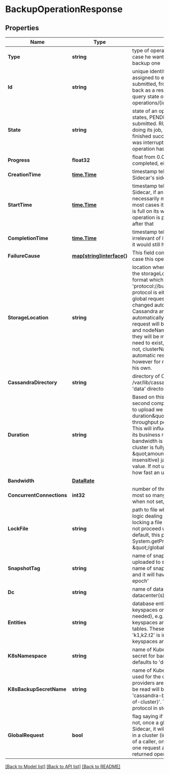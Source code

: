 # BackupOperationResponse

## Properties

Name | Type | Description | Notes
------------ | ------------- | ------------- | -------------
**Type** | **string** | type of operation, one has to set it to &#39;backup&#39; in case he wants this request to be considered as a backup one  | 
**Id** | **string** | unique identifier of an operation, a random id is assigned to each operation after a request is submitted, from caller&#39;s perspective, an id is sent back as a response to his request so he can further query state of that operation, referencing id, by operations/{id} endpoint  | 
**State** | **string** | state of an operation, operation might be in various states, PENDING - this operation is pending for being submitted. RUNNING - this operation is actively doing its job, COMPLETED - this operation has finished successfully, CANCELLED - this operation was interrupted while being run, FAILED - this operation has finished errorneously  | 
**Progress** | **float32** | float from 0.0 to 1.0, 1.0 telling that operation is completed, either successfully or with errors.  | 
**CreationTime** | [**time.Time**](time.Time.md) | timestamp telling when this operation was created on Sidecar&#39;s side  | 
**StartTime** | [**time.Time**](time.Time.md) | timestamp telling when this operation was started by Sidecar, if an operation is created, it does not necessarily mean that it will be started right away, in most cases it is the case but if e.g. ExecutorService is full on its working thread, an execution of an operation is postponed and start time is updated only after that  | [optional] 
**CompletionTime** | [**time.Time**](time.Time.md) | timestamp telling when an operation has finished, irrelevant of its result, an operation can be failed and it would still have this field populated.  | [optional] 
**FailureCause** | [**map[string]interface{}**](.md) | This field contains serialized java.lang.Throwable in case this operation has failed  | [optional] 
**StorageLocation** | **string** | location where SSTables will be uploaded. A value of the storageLocation property has to have exact format which is &#39;protocol://bucket/clusterName/dcName/nodeName&#39;. protocol is either &#39;gcp&#39;, &#39;s3&#39;, &#39;azure&#39; or &#39;file:/&#39;. For global requests, dcName and nodeName are changed automatically as these values are read from Cassandra and storageLocation is updated automatically for every node a specific backup request will be submitted to so the value of dcName and nodeName is irrelevant for global requests as they will be modified every time, a bucket does not need to exist, it will be created automatically if it does not, clusterName has to be specified. There might be automatic resolution of clusterName in the future however for now, one has to supply this property on his own.  | 
**CassandraDirectory** | **string** | directory of Cassandra, by default it is /var/lib/cassandra, in this path, one expects there is &#39;data&#39; directory  | [optional] 
**Duration** | **string** | Based on this field, there will be throughtput per second computed based on what size data we want to upload we have. The formula is \&quot;size / duration\&quot;. The lower the duration is, the higher throughput per second we will need and vice versa. This will influence e.g. responsiveness of a node to its business requests so one can control how much bandwidth is used for backup purposes in case a cluster is fully operational. The format of this field is \&quot;amount unit\&quot;. &#39;unit&#39; is just a (case-insensitive) java.util.concurrent.TimeUnit enum value. If not used, there will not be any restrictions as how fast an upload can be.  | [optional] 
**Bandwidth** | [**DataRate**](DataRate.md) |  | [optional] 
**ConcurrentConnections** | **int32** | number of threads used for upload, there might be at most so many uploading threads at any given time, when not set, it defaults to 10  | [optional] 
**LockFile** | **string** | path to file which will be used for locking the critical logic dealing with backups, this locking is done by locking a file on a file system so other execution will not proceed until the former one has finished. By default, this path is System.getProperty(\&quot;java.io.tmpdir\&quot;) + \&quot;/global-transfer-lock\&quot;.  | [optional] 
**SnapshotTag** | **string** | name of snapshot to make so this snapshot will be uploaded to storage location. If not specified, the name of snapshot will be automatically generated and it will have name &#39;autosnap-milliseconds-since-epoch&#39;  | [optional] 
**Dc** | **string** | name of datacenter to backup, nodes in the other datacenter(s) will not be involved  | [optional] 
**Entities** | **string** | database entities to backup, it might be either only keyspaces or only tables (from different keyspaces if needed), e.g. &#39;k1,k2&#39; if one wants to backup whole keyspaces and &#39;ks1.t1,ks2,t2&#39; if one wants to backup tables. These formats can not be used together so &#39;k1,k2.t2&#39; is invalid. If this field is empty, all keyspaces are backed up. | [optional] 
**K8sNamespace** | **string** | name of Kubernetes namespace to fetch Kubernetes secret for backups from, when not specified, it defaults to &#39;default&#39;  | [optional] 
**K8sBackupSecretName** | **string** | name of Kubernetes secret from which credentials used for the communication to cloud storage providers are read, if not specified, secret name to be read will be automatically derived in form &#39;cassandra-backup-restore-secret-cluster-{name-of-cluster}&#39;. These secrets are used only in case protocol in storageLocation is gcp, azure or s3.  | [optional] 
**GlobalRequest** | **bool** | flag saying if this request is meant to be global or not, once a global backup request is submitted to Sidecar, it will coordinate backup for all other nodes in a cluster (including itself) so from a point of view of a caller, one might just backup whole cluster by one request and repeatedly query its status based on returned operation id.  | [optional] 

[[Back to Model list]](../README.md#documentation-for-models) [[Back to API list]](../README.md#documentation-for-api-endpoints) [[Back to README]](../README.md)


